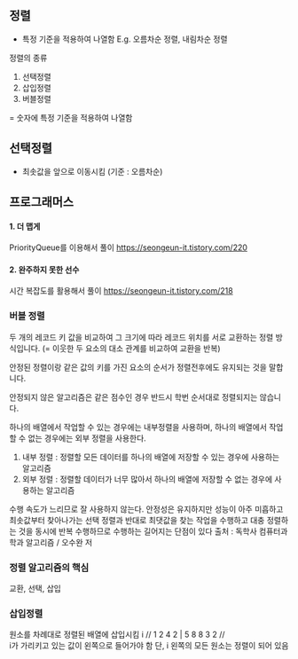 
## 정렬
* 특정 기준을 적용하여 나열함
E.g. 오름차순 정렬, 내림차순 정렬

정렬의 종류
1. 선택정렬
2. 삽입정렬
3. 버블정렬

= 숫자에 특정 기준을 적용하여 나열함

## 선택정렬
* 최솟값을 앞으로 이동시킴 (기준 : 오름차순)



## 프로그래머스
#### 1. 더 맵게
PriorityQueue를 이용해서 풀이
https://seongeun-it.tistory.com/220

#### 2. 완주하지 못한 선수
시간 복잡도를 활용해서 풀이
https://seongeun-it.tistory.com/218

### 버블 정렬

두 개의 레코드 키 값을 비교하여 그 크기에 따라 레코드 위치를 서로 교환하는 정렬 방식입니다. (= 이웃한 두 요소의 대소 관계를 비교하여 교환을 반복)

안정된 정렬이랑 같은 값의 키를 가진 요소의 순서가 정렬전후에도 유지되는 것을 말합니다.

안정되지 않은 알고리즘은 같은 점수인 경우 반드시 학번 순서대로 정렬되지는 않습니다.

하나의 배열에서 작업할 수 있는 경우에는 내부정렬을 사용하며, 하나의 배열에서 작업할 수 없는 경우에는 외부 정렬을 사용한다.

1. 내부 정렬 : 정렬할 모든 데이터를 하나의 배열에 저장할 수 있는 경우에 사용하는 알고리즘
2. 외부 정렬 : 정렬할 데이터가 너무 많아서 하나의 배열에 저장할 수 없는 경우에 사용하는 알고리즘

수행 속도가 느리므로 잘 사용하지 않는다.
안정성은 유지하지만 성능이 아주 미흡하고 최솟값부터 찾아나가는 선택 정렬과 반대로 최댓값을 찾는 작업을 수행하고 대충 정렬하는 것을 동시에 반복 수행하므로 수행하는 길어지는 단점이 있다
출처 : 독학사 컴퓨터과학과 알고리즘 /  오수완 저

### 정렬 알고리즘의 핵심

교환, 선택, 삽입

### 삽입정렬
원소를 차례대로 정렬된 배열에 삽입시킴
             i
// 1 2 4 2 | 5 8 8 3 2
//                    
i가 가리키고 있는 값이 왼쪽으로 들어가야 함
단, i 왼쪽의 모든 원소는 정렬이 되어 있음
